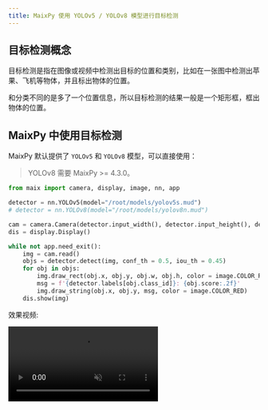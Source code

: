 ```yaml
---
title: MaixPy 使用 YOLOv5 / YOLOv8 模型进行目标检测
---
```



## 目标检测概念

目标检测是指在图像或视频中检测出目标的位置和类别，比如在一张图中检测出苹果、飞机等物体，并且标出物体的位置。

和分类不同的是多了一个位置信息，所以目标检测的结果一般是一个矩形框，框出物体的位置。

## MaixPy 中使用目标检测

MaixPy 默认提供了 `YOLOv5` 和 `YOLOv8` 模型，可以直接使用：
> YOLOv8 需要 MaixPy >= 4.3.0。

```python
from maix import camera, display, image, nn, app

detector = nn.YOLOv5(model="/root/models/yolov5s.mud")
# detector = nn.YOLOv8(model="/root/models/yolov8n.mud")

cam = camera.Camera(detector.input_width(), detector.input_height(), detector.input_format())
dis = display.Display()

while not app.need_exit():
    img = cam.read()
    objs = detector.detect(img, conf_th = 0.5, iou_th = 0.45)
    for obj in objs:
        img.draw_rect(obj.x, obj.y, obj.w, obj.h, color = image.COLOR_RED)
        msg = f'{detector.labels[obj.class_id]}: {obj.score:.2f}'
        img.draw_string(obj.x, obj.y, msg, color = image.COLOR_RED)
    dis.show(img)
```

效果视频:

<video playsinline controls autoplay loop muted preload src="https://wiki.sipeed.com/maixpy/static/video/detector.mp4" type="video/mp4">


这里使用了摄像头拍摄图像，然后传给 `detector`进行检测，得出结果后，将结果(分类名称和位置)显示在屏幕上。

以及这里 替换`YOLOv5` 和`YOLOv8`即可实现`v5/v8`切换，注意模型文件路径也要修改。

模型支持的 80 种物体列表请看本文附录。

更多 API 使用参考 [maix.nn](/api/maix/nn.html) 模块的文档。

## 更多输入分辨率

默认的模型输入是`320x224`分辨率，因为这个分辨率比例和默认提供的屏幕分辨率接近，你也可以手动下载其它分辨率的模型替换：

YOLOv5s: https://maixhub.com/model/zoo/365
YOLOv8n: https://maixhub.com/model/zoo/400

分辨率越大精度越高，但是运行耗时越长，根据你的应用场景选择合适的即可。

## 摄像头分辨率和模型分辨率不同可以吗

上面使用`detector.detect(img)`函数进行检测时，如果 `img` 的分辨率和模型分辨率不同，这个函数内部会自动调用`img.resize`将图像缩放成和模型输入分辨率相同的，`resize`默认使用`image.Fit.FIT_CONTAIN` 方法，即保持宽高比缩放，周围填充黑色的方式，检测到的坐标也会自动映射到原`img`的坐标上。


## 在线训练自己的目标检测模型

请到[MaixHub](https://maixhub.com) 学习并训练目标检测模型，创建项目时选择`目标检测模型`即可。


## 附录：80分类

COCO 数据集的 8 种物体分别为：

```txt
person
bicycle
car
motorcycle
airplane
bus
train
truck
boat
traffic light
fire hydrant
stop sign
parking meter
bench
bird
cat
dog
horse
sheep
cow
elephant
bear
zebra
giraffe
backpack
umbrella
handbag
tie
suitcase
frisbee
skis
snowboard
sports ball
kite
baseball bat
baseball glove
skateboard
surfboard
tennis racket
bottle
wine glass
cup
fork
knife
spoon
bowl
banana
apple
sandwich
orange
broccoli
carrot
hot dog
pizza
donut
cake
chair
couch
potted plant
bed
dining table
toilet
tv
laptop
mouse
remote
keyboard
cell phone
microwave
oven
toaster
sink
refrigerator
book
clock
vase
scissors
teddy bear
hair drier
toothbrush
```